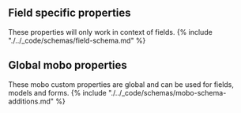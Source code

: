 ## Field specific properties
These properties will only work in context of fields.
{% include "./../_code/schemas/field-schema.md" %}

## Global mobo properties
These mobo custom properties are global and can be used for fields, models and forms.
{% include "./../_code/schemas/mobo-schema-additions.md" %}